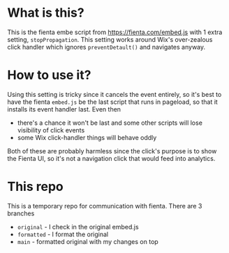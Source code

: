 # What is this?

This is the fienta embe script from https://fienta.com/embed.js with 1
extra setting, `stopPropagation`. This setting works around Wix's
over-zealous click handler which ignores `preventDetault()` and
navigates anyway.

# How to use it?

Using this setting is tricky since it cancels the event entirely, so
it's best to have the fienta `embed.js` be the last script that runs
in pageload, so that it installs its event handler last. Even then
- there's a chance it won't be last and some other scripts will lose
  visibility of click events
- some Wix click-handler things will behave oddly

Both of these are probably harmless since the click's purpose is to
show the Fienta UI, so it's not a navigation click that would feed
into analytics.

# This repo

This is a temporary repo for communication with fienta. There are 3 branches
- `original` - I check in the original embed.js
- `formatted` - I format the original
- `main` - formatted original with my changes on top
